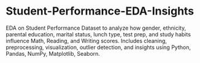 # Student-Performance-EDA-Insights
EDA on Student Performance Dataset to analyze how gender, ethnicity, parental education, marital status, lunch type, test prep, and study habits influence Math, Reading, and Writing scores. Includes cleaning, preprocessing, visualization, outlier detection, and insights using Python, Pandas, NumPy, Matplotlib, Seaborn.
